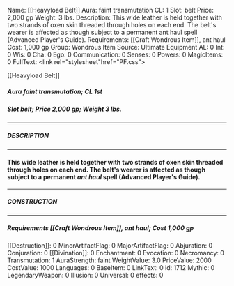 Name: [[Heavyload Belt]]
Aura: faint transmutation
CL: 1
Slot: belt
Price: 2,000 gp
Weight: 3 lbs.
Description: This wide leather is held together with two strands of oxen skin threaded through holes on each end. The belt's wearer is affected as though subject to a permanent ant haul spell (Advanced Player's Guide).
Requirements: [[Craft Wondrous Item]], ant haul
Cost: 1,000 gp
Group: Wondrous Item
Source: Ultimate Equipment
AL: 0
Int: 0
Wis: 0
Cha: 0
Ego: 0
Communication: 0
Senses: 0
Powers: 0
MagicItems: 0
FullText: <link rel="stylesheet"href="PF.css"><div class="heading"><p class="alignleft">[[Heavyload Belt]]</p><div style="clear: both;"></div></div><div><h5><b>Aura </b>faint transmutation; <b>CL </b>1st</h5><h5><b>Slot </b>belt; <b>Price </b>2,000 gp; <b>Weight </b>3 lbs.</h5></div><hr/><div><h5><b>DESCRIPTION</b></h5></div><hr/><div><h4><p>This wide leather is held together with two strands of oxen skin threaded through holes on each end. The belt's wearer is affected as though subject to a permanent <i>ant haul</i> spell (Advanced Player's Guide).</p></h4></div><hr/><div><h5><b>CONSTRUCTION</b></h5></div><hr/><div><h5><b>Requirements </b>[[Craft Wondrous Item]], <i>ant haul</i>; <b>Cost </b>1,000 gp</h5></div>
[[Destruction]]: 0
MinorArtifactFlag: 0
MajorArtifactFlag: 0
Abjuration: 0
Conjuration: 0
[[Divination]]: 0
Enchantment: 0
Evocation: 0
Necromancy: 0
Transmutation: 1
AuraStrength: faint
WeightValue: 3.0
PriceValue: 2000
CostValue: 1000
Languages: 0
BaseItem: 0
LinkText: 0
id: 1712
Mythic: 0
LegendaryWeapon: 0
Illusion: 0
Universal: 0
effects: 0
